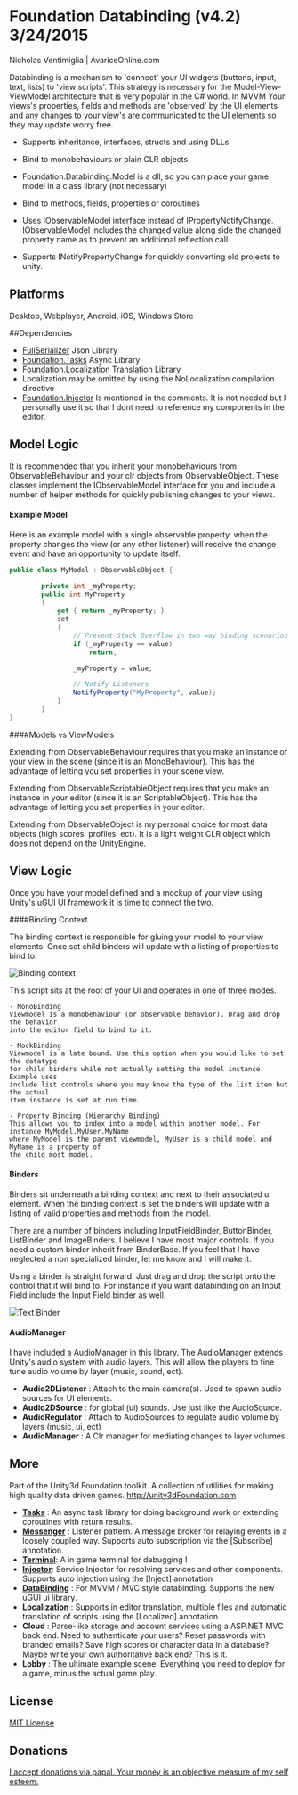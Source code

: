 # Foundation Databinding (v4.2) 3/24/2015

Nicholas Ventimiglia | AvariceOnline.com

Databinding is a mechanism to 'connect' your UI widgets (buttons, input, text, lists) to 'view scripts'. This strategy is necessary for the Model-View-ViewModel architecture that is very popular in the C# world. In MVVM Your views's properties, fields and methods are 'observed' by the UI elements and any changes to your view's are communicated to the UI elements so they may update worry free.


- Supports inheritance, interfaces, structs and using DLLs

- Bind to monobehaviours or plain CLR objects

- Foundation.Databinding.Model is a dll, so you can place your game model in a class library (not necessary)

- Bind to methods, fields, properties or coroutines

- Uses IObservableModel interface instead of IPropertyNotifyChange. IObservableModel includes the changed value along side the changed property name as to prevent an additional reflection call.

- Supports INotifyPropertyChange for quickly converting old projects to unity.

## Platforms
Desktop, Webplayer, Android, iOS, Windows Store

##Dependencies

- [FullSerializer](https://github.com/jacobdufault/fullserializer) Json Library
- [Foundation.Tasks](https://github.com/NVentimiglia/Unity3d-Async-Task) Async Library
- [Foundation.Localization](https://github.com/NVentimiglia/Unity3d-Localization) Translation Library
- Localization may be omitted by using the NoLocalization compilation directive
- [Foundation.Injector](https://github.com/NVentimiglia/Unity3d-Service-Injector) Is mentioned in the comments. It is not needed but I personally use it so that I dont need to reference my components in the editor.

## Model Logic

It is recommended that you inherit your monobehaviours from ObservableBehaviour and your clr
objects from ObservableObject. These classes implement the IObservableModel interface for you
and include a number of helper methods for quickly publishing changes to your views.

#### Example Model

Here is an example model with a single observable property. when the property changes
the view (or any other listener) will receive the change event and have an opportunity
to update itself.

`````c#
public class MyModel : ObservableObject {

        private int _myProperty;
        public int MyProperty
        {
            get { return _myProperty; }
            set
            {
				// Prevent Stack Overflow in two way binding scenarios
                if (_myProperty == value)
                    return;

                _myProperty = value;

				// Notify Listeners
                NotifyProperty("MyProperty", value);
            }
        }
}
`````

####Models vs ViewModels


Extending from ObservableBehaviour requires that you make an instance of your view in the scene (since it is an MonoBehaviour). This has the advantage of letting you set properties in your scene view.

Extending from ObservableScriptableObject requires that you make an instance in your editor (since it is an ScriptableObject). This has the advantage of letting you set properties in your editor.

Extending from ObservableObject is my personal choice for most data objects (high scores, profiles, ect). It is a light weight CLR object which does not depend on the UnityEngine.


## View Logic
Once you have your model defined and a mockup of your view using Unity's uGUI UI framework it is time to connect the two.

####Binding Context

The binding context is responsible for gluing your model to your view elements. Once set
child binders will update with a listing of properties to bind to. 

![Binding context](https://github.com/NVentimiglia/Unity3d-Databinding-Mvvm-Mvc/blob/master/bindingcontext.png)

This script sits at the root of your UI and operates in one of three modes.

	- MonoBinding
	Viewmodel is a monobehaviour (or observable behavior). Drag and drop the behavior 
	into the editor field to bind to it.

	- MockBinding
	Viewmodel is a late bound. Use this option when you would like to set the datatype
	for child binders while not actually setting the model instance. Example uses
	include list controls where you may know the type of the list item but the actual
	item instance is set at run time.

	- Property Binding (Hierarchy Binding)
	This allows you to index into a model within another model. For instance MyModel.MyUser.MyName
	where MyModel is the parent viewmodel, MyUser is a child model and MyName is a property of
	the child most model.


#### Binders

Binders sit underneath a binding context and next to their associated ui element. When the binding context is set the binders will update with a listing of valid properties and methods from the model.

There are a number of binders including InputFieldBinder, ButtonBinder, ListBinder and ImageBinders.
I believe I have most major controls. If you need a custom binder inherit from BinderBase. If you
feel that I have neglected a non specialized binder, let me know and I will make it.

Using a binder is straight forward. Just drag and drop the script onto the control that it will
bind to. For instance if you want databinding on an Input Field include the Input Field binder as well.

![Text Binder](https://github.com/NVentimiglia/Unity3d-Databinding-Mvvm-Mvc/blob/master/textbinding.png)

#### AudioManager

I have included a AudioManager in this library. The AudioManager extends Unity's audio system with audio layers. This will allow the players to fine tune audio volume by layer (music, sound, ect).


- **Audio2DListener** : Attach to the main camera(s). Used to spawn audio sources for UI elements.
- **Audio2DSource** : for global (ui) sounds. Use just like the AudioSource.
- **AudioRegulator** : Attach to AudioSources to regulate audio volume by layers (music, ui, ect)
- **AudioManager** : A Clr manager for mediating changes to layer volumes.

## More

Part of the Unity3d Foundation toolkit. A collection of utilities for making high quality data driven games. http://unity3dFoundation.com

- [**Tasks**](https://github.com/NVentimiglia/Unity3d-Async-Task) : An async task library for doing background work or extending coroutines with return results.
- [**Messenger**](https://github.com/NVentimiglia/Unity3d-Event-Messenger) : Listener pattern. A message broker for relaying events in a loosely coupled way. Supports auto subscription via the [Subscribe] annotation.
- [**Terminal**](https://github.com/NVentimiglia/Unity3d-uGUI-Terminal): A in game terminal for debugging !
- [**Injector**](https://github.com/NVentimiglia/Unity3d-Service-Injector): Service Injector for resolving services and other components. Supports auto injection using the [Inject] annotation
- [**DataBinding**](https://github.com/NVentimiglia/Unity3d-Databinding-Mvvm-Mvc) : For MVVM / MVC style databinding. Supports the new uGUI ui library.
- [**Localization**](https://github.com/NVentimiglia/Unity3d-Localization)   : Supports in editor translation, multiple files and automatic translation of scripts using the [Localized] annotation.
- **Cloud** : Parse-like storage and account services using a ASP.NET MVC back end. Need to authenticate your users? Reset passwords with branded emails? Save high scores or character data in a database? Maybe write your own authoritative back end? This is it.
- **Lobby** : The ultimate example scene. Everything you need to deploy for a game, minus the actual game play.

## License
[MIT License](https://github.com/NVentimiglia/Unity3d-Async-Task/blob/master/README.md)

## Donations
[I accept donations via papal. Your money is an objective measure of my self esteem.](https://www.paypal.com/us/cgi-bin/webscr?cmd=_send-money&nav=1&email=nick@simplesys.us)

